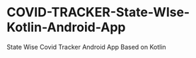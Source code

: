 # COVID-TRACKER-State-WIse-Kotlin-Android-App
 State Wise Covid Tracker Android App Based on Kotlin
